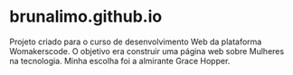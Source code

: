 # brunalimo.github.io
Projeto criado para o curso de desenvolvimento Web da plataforma Womakerscode.
O objetivo era construir uma página web sobre Mulheres na tecnologia.
Minha escolha foi a almirante Grace Hopper.
